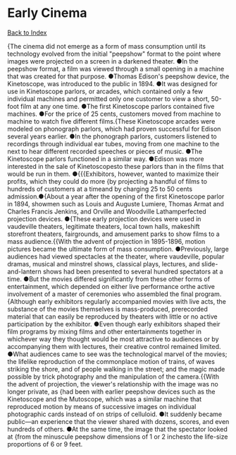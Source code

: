 # Early Cinema
[Back to Index](https://github.com/windows10010/tpoExtractor/blob/master/README.md)

{The cinema did not emerge as a form of mass consumption until its technology evolved from the initial "peepshow" format to the point where images were projected on a screen in a darkened theater. ●In the peepshow format, a film was viewed through a small opening in a machine that was created for that purpose. ●Thomas Edison's peepshow device, the Kinetoscope, was introduced to the public in 1894. ●It was designed for use in Kinetoscope parlors, or arcades, which contained only a few individual machines and permitted only one customer to view a short, 50-foot film at any one time. ●The first Kinetoscope parlors contained five machines. ●For the price of 25 cents, customers moved from machine to machine to watch five different films.{These Kinetoscope arcades were modeled on phonograph parlors, which had proven successful for Edison several years earlier. ●In the phonograph parlors, customers listened to recordings through individual ear tubes, moving from one machine to the next to hear different recorded speeches or pieces of music. ●The Kinetoscope parlors functioned in a similar way. ●Edison was more interested in the sale of Kinetoscopesto these parlors than in the films that would be run in them. ●{{{Exhibitors, however, wanted to maximize their profits, which they could do more {by projecting a handful of films to hundreds of customers at a timeand by charging 25 to 50 cents admission.●{About a year after the opening of the first Kinetoscope parlor in 1894, showmen such as Louis and Auguste Lumiere, Thomas Armat and Charles Francis Jenkins, and Orville and Woodville Lathamperfected projection devices. ●{These early projection devices were used in vaudeville theaters, legitimate theaters, local town halls, makeshift storefront theaters, fairgrounds, and amusement parks to show films to a mass audience.{{With the advent of projection in 1895-1896, motion pictures became the ultimate form of mass consumption. ●Previously, large audiences had viewed spectacles at the theater, where vaudeville, popular dramas, musical and minstrel shows, classical plays, lectures, and slide-and-lantern shows had been presented to several hundred spectators at a time. ●But the movies differed significantly from these other forms of entertainment, which depended on either live performance orthe active involvement of a master of ceremonies who assembled the final program.{Although early exhibitors regularly accompanied movies with live acts, the substance of the movies themselves is mass-produced, prerecorded material that can easily be reproduced by theaters with little or no active participation by the exhibitor. ●Even though early exhibitors shaped their film programs by mixing films and other entertainments together in whichever way they thought would be most attractive to audiences or by accompanying them with lectures, their creative control remained limited. ●What audiences came to see was the technological marvel of the movies; the lifelike reproduction of the commonplace motion of trains, of waves striking the shore, and of people walking in the street; and the magic made possible by trick photography and the manipulation of the camera.{{With the advent of projection, the viewer's relationship with the image was no longer private, as {had been with earlier peepshow devices such as the Kinetoscope and the Mutoscope, which was a similar machine that reproduced motion by means of successive images on individual photographic cards instead of on strips of celluloid. ●It suddenly became public—an experience that the viewer shared with dozens, scores, and even hundreds of others. ●At the same time, the image that the spectator looked at {from the minuscule peepshow dimensions of 1 or 2 inchesto the life-size proportions of 6 or 9 feet.